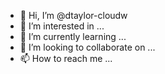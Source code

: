 - 👋 Hi, I’m @dtaylor-cloudw
- 👀 I’m interested in ...
- 🌱 I’m currently learning ...
- 💞️ I’m looking to collaborate on ...
- 📫 How to reach me ...

<!---
dtaylor-cloudw/dtaylor-cloudw is a ✨ special ✨ repository because its `README.md` (this file) appears on your GitHub profile.
You can click the Preview link to take a look at your changes.
--->
